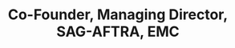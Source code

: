 ---
layout: company
name: Sherry Legare
title: Co-Founder, Managing Director, SAG-AFTRA, EMC
photo: 
bio: Sherry has performed as Mrs. Lynn in Overruled, Lady M in Macbeth and Anna in Boston Marriage.  Sherry has also performed for Artemisia, Artists’ Ensemble, Halcyon, Two Pence, Muse of Fire, Red Tape, and Spectralia theatres.  Training credits include the Gately-Poole Conservatory, Shakespeare & Company, the Acting Tank, Artistic Home  and Actor’s Movement Studio. Sherry holds a BA in Theatre from the University of Colorado at Boulder.
---